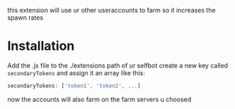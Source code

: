 this extension will use ur other useraccounts to farm so it increases the spawn rates

# Installation

Add the .js file to the ./extensions path of ur selfbot
create a new key called `secondaryTokens` and assign it an array like this:
```js
secondaryTokens: ['token1', 'token2', ...]
```
now the accounts will also farm on the farm servers u choosed